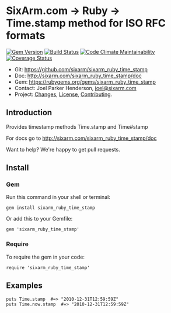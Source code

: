 # SixArm.com → Ruby → <br> Time.stamp method for ISO RFC formats

<!--header-open-->

[![Gem Version](https://badge.fury.io/rb/sixarm_ruby_time_stamp.svg)](http://badge.fury.io/rb/sixarm_ruby_time_stamp)
[![Build Status](https://travis-ci.org/SixArm/sixarm_ruby_time_stamp.png)](https://travis-ci.org/SixArm/sixarm_ruby_time_stamp)
[![Code Climate Maintainability](https://api.codeclimate.com/v1/badges/$id/maintainability)](https://codeclimate.com/github/SixArm/$dir/maintainability)
[![Coverage Status](https://coveralls.io/repos/SixArm/sixarm_ruby_time_stamp/badge.svg?branch=master&service=github)](https://coveralls.io/github/SixArm/sixarm_ruby_time_stamp?branch=master)

* Git: <https://github.com/sixarm/sixarm_ruby_time_stamp>
* Doc: <http://sixarm.com/sixarm_ruby_time_stamp/doc>
* Gem: <https://rubygems.org/gems/sixarm_ruby_time_stamp>
* Contact: Joel Parker Henderson, <joel@sixarm.com>
* Project: [Changes](CHANGES.md), [License](LICENSE.md), [Contributing](CONTRIBUTING.md).

<!--header-shut-->

## Introduction

Provides timestamp methods Time.stamp and Time#stamp

For docs go to <http://sixarm.com/sixarm_ruby_time_stamp/doc>

Want to help? We're happy to get pull requests.


<!--install-opent-->

## Install

### Gem

Run this command in your shell or terminal:

    gem install sixarm_ruby_time_stamp

Or add this to your Gemfile:

    gem 'sixarm_ruby_time_stamp'

### Require

To require the gem in your code:

    require 'sixarm_ruby_time_stamp'

<!--install-shut-->


## Examples

    puts Time.stamp  #=> "2010-12-31T12:59:59Z"
    puts Time.now.stamp  #=> "2010-12-31T12:59:59Z"
